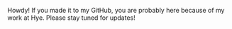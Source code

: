 Howdy! If you made it to my GitHub, you are probably here because of my work at Hye. Please stay tuned for updates!
